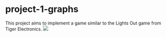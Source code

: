 # project-1-graphs
This project aims to implement a game similar to the Lights Out game from Tiger Electronics.
![](https://s3.gifyu.com/images/lightsout.gif)
